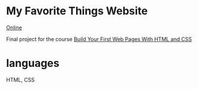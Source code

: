 # My Favorite Things Website

[Online](https://552020.github.io/my-favorite-things/)

Final project for the course [Build Your First Web Pages With HTML and CSS](https://openclassrooms.com/en/courses/5265446-build-your-first-web-pages-with-html-and-css)

# languages

HTML, CSS
